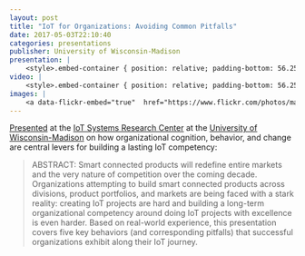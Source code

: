 ```yaml
---
layout: post
title: "IoT for Organizations: Avoiding Common Pitfalls"
date: 2017-05-03T22:10:40
categories: presentations
publisher: University of Wisconsin-Madison
presentation: |
    <style>.embed-container { position: relative; padding-bottom: 56.25%; height: 0; overflow: hidden; max-width: 100%; } .embed-container iframe, .embed-container object, .embed-container embed { position: absolute; top: 0; left: 0; width: 100%; height: 100%; }</style><div class='embed-container'><iframe src='//www.slideshare.net/slideshow/embed_code/key/25O7l2IyCEzj3F' width='595' height='485' frameborder='0' marginwidth='0' marginheight='0' scrolling='no' style='border:1px solid #CCC; border-width:1px; margin-bottom:5px; max-width: 100%;' allowfullscreen> </iframe> <div style='margin-bottom:5px'> <strong> <a href='//www.slideshare.net/MarkBenson5/iot-for-organizations-avoiding-common-pitfalls' title='IoT for Organizations: Avoiding Common Pitfalls' target='_blank'>IoT for Organizations: Avoiding Common Pitfalls</a> </strong> from <strong><a target='_blank' href='https://www.slideshare.net/MarkBenson5'>Mark Benson</a></strong> </div></div>
video: |
    <style>.embed-container { position: relative; padding-bottom: 56.25%; height: 0; overflow: hidden; max-width: 100%; } .embed-container iframe, .embed-container object, .embed-container embed { position: absolute; top: 0; left: 0; width: 100%; height: 100%; }</style><div class='embed-container'><iframe src='http://uwebc.mediasite.com/mediasite/Play/fc160af20a9e4ad9b541b04fb983673d1d' style='border:0'></iframe></div>
images: |
    <a data-flickr-embed="true"  href="https://www.flickr.com/photos/markbenson/albums/72157683232593863" title="2017 UW-Madison IoT Systems Research Center"><img src="https://farm5.staticflickr.com/4107/35646250751_0a7e9579b2_b.jpg" width="1024" height="571" alt="2017 UW-Madison IoT Systems Research Center"></a><script async src="//embedr.flickr.com/assets/client-code.js" charset="utf-8"></script>
---
```


[Presented][ln1] at the [IoT Systems Research Center][ln2] at the [University of Wisconsin-Madison][ln3] on how organizational cognition, behavior, and change are central levers for building a lasting IoT competency:

> ABSTRACT: Smart connected products will redefine entire markets and the very nature of competition over the coming decade. Organizations attempting to build smart connected products across divisions, product portfolios, and markets are being faced with a stark reality: creating IoT projects are hard and building a long-term organizational competency around doing IoT projects with excellence is even harder. Based on real-world experience, this presentation covers five key behaviors (and corresponding pitfalls) that successful organizations exhibit along their IoT journey.

[ln1]: http://iotcenter.wisc.edu/events.aspx "UW-Madison IoT Systems Research Center Events"
[ln2]: http://iotcenter.wisc.edu/ "IoT Systems Research Center at the University of Wisconsin-Madison"
[ln3]: http://www.wisc.edu/ "University of Wisconsin-Madison"

